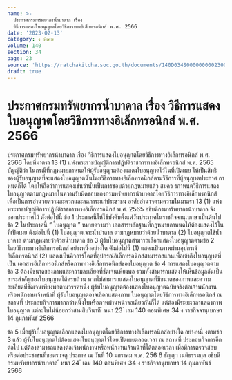 ```yaml
---
name: >-
  ประกาศกรมทรัพยากรน้ำบาดาล เรื่อง
  วิธีการแสดงใบอนุญาตโดยวิธีการทางอิเล็กทรอนิกส์ พ.ศ. 2566
date: '2023-02-13'
category: ง พิเศษ
volume: 140
section: 34
page: 23
source: 'https://ratchakitcha.soc.go.th/documents/140D034S0000000002300.pdf'
draft: true
---
```


# ประกาศกรมทรัพยากรน้ำบาดาล เรื่อง วิธีการแสดงใบอนุญาตโดยวิธีการทางอิเล็กทรอนิกส์ พ.ศ. 2566

ประกาศกรมทรัพยากรน้าบาดาล เรื่อง วิธีการแสดงใบอนุญาตโดยวิธีการทางอิเล็กทรอนิกส์ พ.ศ. 2566 โดยที่มาตรา 13 (1) แห่งพระราชบัญญัติการปฏิบัติราชการทางอิเล็กทรอนิกส์ พ.ศ. 2565 บัญญัติว่า ในกรณีที่กฎหมายกาหนดให้ผู้รับอนุญาตต้องแสดงใบอนุญาตไว้ในที่เปิดเผย ให้เป็นสิทธิ ของผู้รับอนุญาตที่จะแสดงใบอนุญาตนั้นโดยวิธีการทางอิเล็กทรอนิกส์ตามวิธีการที่ผู้อนุญาตประกาศ กาหนดก็ได้ โดยให้ถือว่าการแสดงเช่นว่านั้นเป็นการชอบด้วยกฎหมายแล้ว สมคว รกาหนดวิธีการแสดง ใบอนุญาตตามกฎหมายในความรับผิดชอบของกรมทรัพยากรน้าบาดาลโดยวิธีการทางอิเล็กทรอนิกส์ เพื่อเป็นการอำนวยความสะดวกและลดภาระแก่ประชาชน อาศัยอำนาจตามความในมาตรา 13 (1) แห่งพระราชบัญญัติการปฏิบัติราชการทางอิเล็กทรอนิกส์ พ.ศ. 2565 อธิบดีกรมทรัพยากรน้าบาดาล จึงออกประกาศไว้ ดังต่อไปนี้ ข้อ 1 ประกาศนี้ให้ใช้บังคับตั้งแต่วันประกาศในราชกิจจานุเบกษาเป็นต้นไป ข้อ 2 ในประกาศนี้ “ ใบอนุญาต ” หมายความว่า เอกสารหลักฐานที่กฎหมายกาหนดให้ต้องแสดงไว้ในที่เปิดเผย ดังต่อไปนี้ (1) ใบอนุญาตเจาะน้ำบำดาล ตามกฎหมายว่าด้วยน้ำบาดาล (2) ใบอนุญาตใช้น้ำบาดาล ตามกฎหมายว่าด้วยน้ำบาดาล ข้อ 3 ผู้รับใบอนุญาตสามารถเลือกแสดงใบอนุญาตตามข้อ 2 โดยวิธีการทางอิเล็กทรอนิกส์ อย่างหนึ่งอย่างใด ดังต่อไปนี้ (1) แสดงเป็นภาพผ่านอุปกรณ์อิเล็กทรอนิกส์ (2) แสดงเป็นคิวอาร์โคดที่อุปกรณ์อิเล็กทรอนิกส์สามารถสแกนเพื่อเข้าถึงใบอนุญาตที่เป็น เอกสารอิเล็กทรอนิกส์หรือภาพทางอิเล็กทรอนิกส์ของใบอนุญาต ข้อ 4 การแสดงใบอนุญาตตามข้อ 3 ต้องมีขนาดของภาพและความละเอียดที่ชัดเจนเพียงพอ รวมทั้งสามารถแสดงให้เห็นข้อมูลอันเป็นสาระสำคัญของใบอนุญาตได้ครบถ้วน หากไม่สามารถแสดงใบอนุญาตที่มีขนาดของภาพและความละเอียดที่ชัดเจนเพียงพอตามวรรคหนึ่ง ผู้รับใบอนุญาตต้องแสดงใบอนุญาตฉบับจริงต่อเจ้าพนักงานหรือพนักงานเจ้าหน้าที่ ผู้รับใบอนุญาตอาจเลือกแสดงภาพ ใบอนุญาตโดยวิธีการทางอิเล็กทรอนิกส์ ณ สถานที่ ประกอบกิจการมากกว่าหนึ่งใบหรือภาพผ่านหน้าจอเดียวกันก็ได้ แต่ต้องมีระยะเวลาแสดงภาพใบอนุญาต แต่ละใบไม่น้อยกว่าสามสิบวินาที ้ หนา 23 ่ เลม 140 ตอนพิเศษ 34 ง ราชกิจจานุเบกษา 14 กุมภาพันธ์ 2566

ข้อ 5 เมื่อผู้รับใบอนุญาตเลือกแสดงใบอนุญาตโดยวิธีการทางอิเล็กทรอนิกส์อย่างใด อย่างหนึ่ งตามข้อ 3 แล้ว ผู้รับใบอนุญาตไม่ต้องแสดงใบอนุญาตไว้โดยเปิดเผยตลอดเวลา ณ สถานที่ ประกอบกิจการอีกต่อไป แต่ต้องสามารถแสดงต่อเจ้าพนักงานหรือพนักงานเจ้าหน้าที่ได้ตลอดเวลา เมื่อมีการตรวจสอบ หรือต่อประชาชนที่ขอตรวจดู ประกาศ ณ วันที่ 10 มกราคม พ.ศ. 256 6 ธัญญา เนติธรรมกุล อธิบดีกรมทรัพยากรน้าบาดาล ้ หนา 24 ่ เลม 140 ตอนพิเศษ 34 ง ราชกิจจานุเบกษา 14 กุมภาพันธ์ 2566
